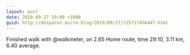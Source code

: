 ```yaml
---
layout: post
date: 2010-09-27 10:00 +1000
guid: http://desparoz.micro.blog/2010/09/27/t25717456447.html
---
```

Finished walk with @walkmeter, on 2.65 Home route, time 29:10, 3.11 km, 6.40 average.
